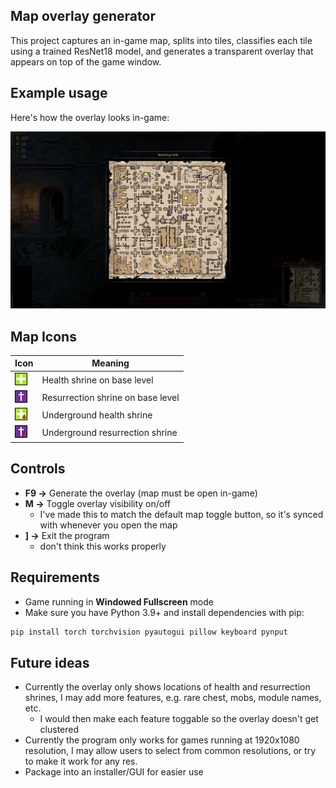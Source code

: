 ## Map overlay generator
This project captures an in-game map, splits into tiles, classifies each tile using a
trained ResNet18 model, and generates a transparent overlay that appears on top of the
game window.  

## Example usage
Here's how the overlay looks in-game:  
  
![Overlay example](./exampleUsage.png)

## Map Icons

| Icon | Meaning |
|------|---------|
| ![Grass](./icons/baseHealth.png) | Health shrine on base level |
| ![Road](./icons/baseRes.png)   | Resurrection shrine on base level |
| ![Water](./icons/underHealth.png) | Underground health shrine |
| ![Building](./icons/underRes.png) | Underground resurrection shrine |


## Controls
- **F9 →** Generate the overlay (map must be open in-game)  
- **M →** Toggle overlay visibility on/off
  - I've made this to match the default map toggle button, so it's synced with whenever you open the map
- **] →** Exit the program
  - don't think this works properly

## Requirements
- Game running in **Windowed Fullscreen** mode
- Make sure you have Python 3.9+ and install dependencies with pip:  
```bash
pip install torch torchvision pyautogui pillow keyboard pynput
```

## Future ideas
- Currently the overlay only shows locations of health and resurrection shrines, I may add more features,
e.g. rare chest, mobs, module names, etc.
  - I would then make each feature toggable so the overlay doesn't get clustered
- Currently the program only works for games running at 1920x1080 resolution, I may allow users to select
from common resolutions, or try to make it work for any res.
- Package into an installer/GUI for easier use




  
